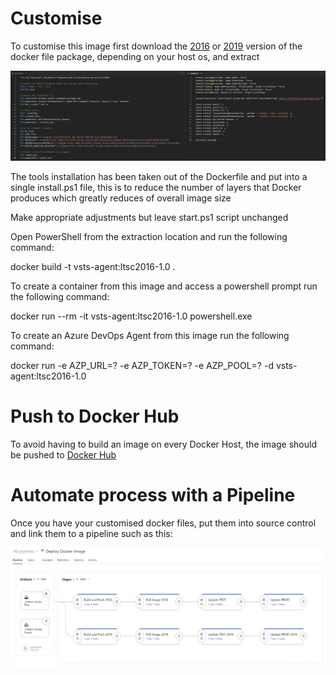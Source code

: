 # Customise

To customise this image first download the [2016](https://github.com/modalitysystems/modalitysoftware-docs/releases/download/ltsc2016/vsts-agent-ltsc2016.zip) or [2019](https://github.com/modalitysystems/modalitysoftware-docs/releases/download/ltsc2019/vsts-agent-ltsc2019.zip) version of the docker file package, depending on your host os, and extract

![Dockerfile](images/dockerfile-install.png)

The tools installation has been taken out of the Dockerfile and put into a single install.ps1 file, this is to reduce the number of layers that Docker produces which greatly reduces of overall image size

Make appropriate adjustments but leave start.ps1 script unchanged

Open PowerShell from the extraction location and run the following command:

docker build -t vsts-agent:ltsc2016-1.0 .

To create a container from this image and access a powershell prompt run the following command:

docker run --rm -it vsts-agent:ltsc2016-1.0 powershell.exe

To create an Azure DevOps Agent from this image run the following command:

docker run -e AZP_URL=? -e AZP_TOKEN=? -e AZP_POOL=? -d vsts-agent:ltsc2016-1.0

# Push to Docker Hub

To avoid having to build an image on every Docker Host, the image should be pushed to [Docker Hub](https://docs.docker.com/docker-hub/repos/#pushing-a-docker-container-image-to-docker-hub)

# Automate process with a Pipeline

Once you have your customised docker files, put them into source control and link them to a pipeline such as this:

![Pipeline](images/pipeline.png)
